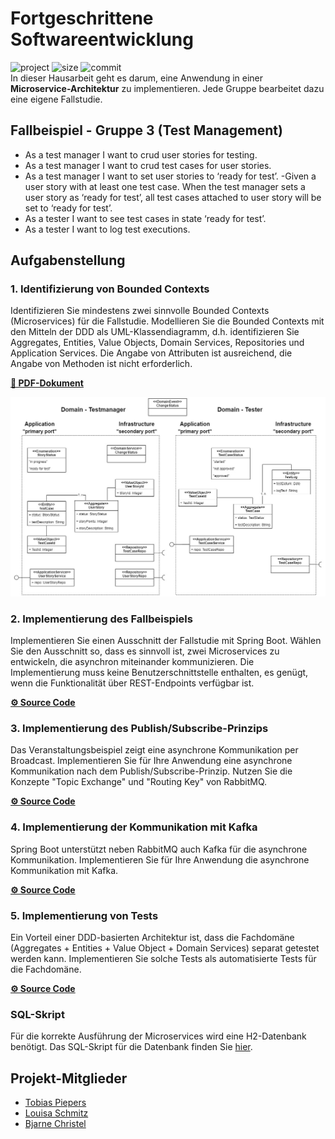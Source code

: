 # Fortgeschrittene Softwareentwicklung
![project](https://img.shields.io/badge/Modul-FSE-red)
![size](https://img.shields.io/github/repo-size/LouisaSchmitz/FSE-Gruppe3?logo=github)
![commit](https://img.shields.io/github/last-commit/LouisaSchmitz/FSE-Gruppe3?logo=git)  
In dieser Hausarbeit geht es darum, eine Anwendung in einer **Microservice-Architektur** zu implementieren. Jede Gruppe bearbeitet dazu eine eigene Fallstudie.

## Fallbeispiel - Gruppe 3 (Test Management)
- As a test manager I want to crud user stories for testing.
- As a test manager I want to crud test cases for user stories.
- As a test manager I want to set user stories to ‘ready for test’.
    -Given a user story with at least one test case. When the test manager sets a user story as ‘ready for test’, all test cases attached to user story will be set to ‘ready for test’.
- As a tester I want to see test cases in state ‘ready for test’.
- As a tester I want to log test executions.

## Aufgabenstellung

### 1. Identifizierung von Bounded Contexts
Identifizieren Sie mindestens zwei sinnvolle Bounded Contexts (Microservices) für die Fallstudie. Modellieren Sie die Bounded Contexts mit den Mitteln der DDD als UML-Klassendiagramm, d.h. identifizieren Sie Aggregates, Entities, Value Objects, Domain Services, Repositories und Application Services. Die Angabe von Attributen ist ausreichend, die Angabe von Methoden ist nicht erforderlich.  

**[📝 PDF-Dokument](/pdf/Tactical-Design.pdf)**  

![Bounded Context](/pdf/Tactical-Design.jpg)  

### 2. Implementierung des Fallbeispiels
Implementieren Sie einen Ausschnitt der Fallstudie mit Spring Boot. Wählen Sie den Ausschnitt so, dass es sinnvoll ist, zwei Microservices zu entwickeln, die asynchron miteinander kommunizieren. Die Implementierung muss keine Benutzerschnittstelle enthalten, es genügt, wenn die Funktionalität über REST-Endpoints verfügbar ist.  

**[⚙️ Source Code](https://github.com/LouisaSchmitz/FSE-Gruppe3/releases/tag/aufgabe-2)**

### 3. Implementierung des Publish/Subscribe-Prinzips
Das Veranstaltungsbeispiel zeigt eine asynchrone Kommunikation per Broadcast. Implementieren Sie für Ihre Anwendung eine asynchrone Kommunikation nach dem Publish/Subscribe-Prinzip. Nutzen Sie die Konzepte "Topic Exchange" und "Routing Key" von RabbitMQ.  

**[⚙️ Source Code](https://github.com/LouisaSchmitz/FSE-Gruppe3/releases/tag/aufgabe-3)**

### 4. Implementierung der Kommunikation mit Kafka
Spring Boot unterstützt neben RabbitMQ auch Kafka für die asynchrone Kommunikation. Implementieren Sie für Ihre Anwendung die asynchrone Kommunikation mit Kafka.  

**[⚙️ Source Code](https://github.com/LouisaSchmitz/FSE-Gruppe3/releases/tag/aufgabe-4)**

### 5. Implementierung von Tests
Ein Vorteil einer DDD-basierten Architektur ist, dass die Fachdomäne (Aggregates + Entities + Value Object + Domain Services) separat getestet werden kann. Implementieren Sie solche Tests als automatisierte Tests für die Fachdomäne.  

**[⚙️ Source Code](https://github.com/LouisaSchmitz/FSE-Gruppe3/releases/tag/aufgabe-5)**

### SQL-Skript
Für die korrekte Ausführung der Microservices wird eine H2-Datenbank benötigt. Das SQL-Skript für die Datenbank finden Sie [hier](/sql.txt).

## Projekt-Mitglieder
- [Tobias Piepers](https://github.com/TP1901)
- [Louisa Schmitz](https://github.com/LouisaSchmitz)
- [Bjarne Christel](https://github.com/B4ZZ3)
